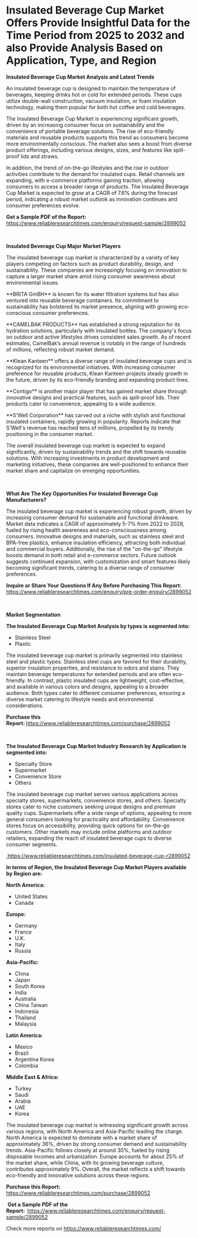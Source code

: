 <p><h1>Insulated Beverage Cup Market Offers Provide Insightful Data for the Time Period from 2025 to 2032 and also Provide Analysis Based on Application, Type, and Region</h1></p><p><strong>Insulated Beverage Cup Market Analysis and Latest Trends</strong></p>
<p><p>An insulated beverage cup is designed to maintain the temperature of beverages, keeping drinks hot or cold for extended periods. These cups utilize double-wall construction, vacuum insulation, or foam insulation technology, making them popular for both hot coffee and cold beverages.</p><p>The Insulated Beverage Cup Market is experiencing significant growth, driven by an increasing consumer focus on sustainability and the convenience of portable beverage solutions. The rise of eco-friendly materials and reusable products supports this trend as consumers become more environmentally conscious. The market also sees a boost from diverse product offerings, including various designs, sizes, and features like spill-proof lids and straws.</p><p>In addition, the trend of on-the-go lifestyles and the rise in outdoor activities contribute to the demand for insulated cups. Retail channels are expanding, with e-commerce platforms gaining traction, allowing consumers to access a broader range of products. The Insulated Beverage Cup Market is expected to grow at a CAGR of 7.6% during the forecast period, indicating a robust market outlook as innovation continues and consumer preferences evolve.</p></p>
<p><strong>Get a Sample PDF of the Report:&nbsp;</strong> <a href="https://www.reliableresearchtimes.com/enquiry/request-sample/2899052?utm_campaign=3219&utm_medium=2&utm_source=Github&utm_content=ia&utm_term=15032025&utm_id=insulated-beverage-cup">https://www.reliableresearchtimes.com/enquiry/request-sample/2899052</a></p>
<p>&nbsp;</p>
<p><strong>Insulated Beverage Cup Major Market Players</strong></p>
<p><p>The insulated beverage cup market is characterized by a variety of key players competing on factors such as product durability, design, and sustainability. These companies are increasingly focusing on innovation to capture a larger market share amid rising consumer awareness about environmental issues.</p><p>**BRITA GmBH** is known for its water filtration systems but has also ventured into reusable beverage containers. Its commitment to sustainability has bolstered its market presence, aligning with growing eco-conscious consumer preferences.</p><p>**CAMELBAK PRODUCTS** has established a strong reputation for its hydration solutions, particularly with insulated bottles. The company's focus on outdoor and active lifestyles drives consistent sales growth. As of recent estimates, CamelBak’s annual revenue is notably in the range of hundreds of millions, reflecting robust market demand.</p><p>**Klean Kanteen** offers a diverse range of insulated beverage cups and is recognized for its environmental initiatives. With increasing consumer preference for reusable products, Klean Kanteen projects steady growth in the future, driven by its eco-friendly branding and expanding product lines.</p><p>**Contigo** is another major player that has gained market share through innovative designs and practical features, such as spill-proof lids. Their products cater to convenience, appealing to a wide audience. </p><p>**S’Well Corporation** has carved out a niche with stylish and functional insulated containers, rapidly growing in popularity. Reports indicate that S’Well's revenue has reached tens of millions, propelled by its trendy positioning in the consumer market.</p><p>The overall insulated beverage cup market is expected to expand significantly, driven by sustainability trends and the shift towards reusable solutions. With increasing investments in product development and marketing initiatives, these companies are well-positioned to enhance their market share and capitalize on emerging opportunities.</p></p>
<p>&nbsp;</p>
<p><strong>What Are The Key Opportunities For Insulated Beverage Cup Manufacturers?</strong></p>
<p><p>The insulated beverage cup market is experiencing robust growth, driven by increasing consumer demand for sustainable and functional drinkware. Market data indicates a CAGR of approximately 5-7% from 2022 to 2028, fueled by rising health awareness and eco-consciousness among consumers. Innovative designs and materials, such as stainless steel and BPA-free plastics, enhance insulation efficiency, attracting both individual and commercial buyers. Additionally, the rise of the "on-the-go" lifestyle boosts demand in both retail and e-commerce sectors. Future outlook suggests continued expansion, with customization and smart features likely becoming significant trends, catering to a diverse range of consumer preferences.</p></p>
<p><strong>Inquire or Share Your Questions If Any Before Purchasing This Report:</strong> <a href="https://www.reliableresearchtimes.com/enquiry/pre-order-enquiry/2899052?utm_campaign=3219&utm_medium=2&utm_source=Github&utm_content=ia&utm_term=15032025&utm_id=insulated-beverage-cup">https://www.reliableresearchtimes.com/enquiry/pre-order-enquiry/2899052</a></p>
<p>&nbsp;</p>
<p><strong>Market Segmentation</strong></p>
<p><strong>The Insulated Beverage Cup Market Analysis by types is segmented into:</strong></p>
<p><ul><li>Stainless Steel</li><li>Plastic</li></ul></p>
<p><p>The insulated beverage cup market is primarily segmented into stainless steel and plastic types. Stainless steel cups are favored for their durability, superior insulation properties, and resistance to odors and stains. They maintain beverage temperatures for extended periods and are often eco-friendly. In contrast, plastic insulated cups are lightweight, cost-effective, and available in various colors and designs, appealing to a broader audience. Both types cater to different consumer preferences, ensuring a diverse market catering to lifestyle needs and environmental considerations.</p></p>
<p><strong>Purchase this Report:&nbsp;</strong><a href="https://www.reliableresearchtimes.com/purchase/2899052?utm_campaign=3219&utm_medium=2&utm_source=Github&utm_content=ia&utm_term=15032025&utm_id=insulated-beverage-cup">https://www.reliableresearchtimes.com/purchase/2899052</a></p>
<p>&nbsp;</p>
<p><strong>The Insulated Beverage Cup Market Industry Research by Application is segmented into:</strong></p>
<p><ul><li>Specialty Store</li><li>Supermarket</li><li>Convenience Store</li><li>Others</li></ul></p>
<p><p>The insulated beverage cup market serves various applications across specialty stores, supermarkets, convenience stores, and others. Specialty stores cater to niche customers seeking unique designs and premium quality cups. Supermarkets offer a wide range of options, appealing to more general consumers looking for practicality and affordability. Convenience stores focus on accessibility, providing quick options for on-the-go customers. Other markets may include online platforms and outdoor retailers, expanding the reach of insulated beverage cups to diverse consumer segments.</p></p>
<p><a href="https://www.reliableresearchtimes.com/insulated-beverage-cup-r2899052?utm_campaign=3219&utm_medium=2&utm_source=Github&utm_content=ia&utm_term=15032025&utm_id=insulated-beverage-cup">&nbsp;https://www.reliableresearchtimes.com/insulated-beverage-cup-r2899052</a></p>
<p><strong>In terms of Region, the Insulated Beverage Cup Market Players available by Region are:</strong></p>
<p>
    <p> <strong> North America: </strong>
        <ul>
            <li>United States</li>
            <li>Canada</li>
        </ul>
        </p> 
    <p> <strong> Europe: </strong>
        <ul>
            <li>Germany</li>
            <li>France</li>
            <li>U.K.</li>
            <li>Italy</li>
            <li>Russia</li>
        </ul>
        </p> 
    <p> <strong> Asia-Pacific: </strong>
        <ul>
            <li>China</li>
            <li>Japan</li>
            <li>South Korea</li>
            <li>India</li>
            <li>Australia</li>
            <li>China Taiwan</li>
            <li>Indonesia</li>
            <li>Thailand</li>
            <li>Malaysia</li>
        </ul>
        </p> 
    <p> <strong> Latin America: </strong>
        <ul>
            <li>Mexico</li>
            <li>Brazil</li>
            <li>Argentina Korea</li>
            <li>Colombia</li>
        </ul>
        </p> 
    <p> <strong> Middle East & Africa: </strong>
        <ul>
            <li>Turkey</li>
            <li>Saudi</li>
            <li>Arabia</li>
            <li>UAE</li>
            <li>Korea</li>
        </ul>
    </p>
    </p>
<p><p>The insulated beverage cup market is witnessing significant growth across various regions, with North America and Asia-Pacific leading the charge. North America is expected to dominate with a market share of approximately 36%, driven by strong consumer demand and sustainability trends. Asia-Pacific follows closely at around 30%, fueled by rising disposable incomes and urbanization. Europe accounts for about 25% of the market share, while China, with its growing beverage culture, contributes approximately 9%. Overall, the market reflects a shift towards eco-friendly and innovative solutions across these regions.</p></p>
<p><strong>Purchase this Report: </strong><a href="https://www.reliableresearchtimes.com/purchase/2899052?utm_campaign=3219&utm_medium=2&utm_source=Github&utm_content=ia&utm_term=15032025&utm_id=insulated-beverage-cup">https://www.reliableresearchtimes.com/purchase/2899052</a></p>
<p>&nbsp;<strong>Get a Sample PDF of the Report:&nbsp;&nbsp;</strong><a href="https://www.reliableresearchtimes.com/enquiry/request-sample/2899052?utm_campaign=3219&utm_medium=2&utm_source=Github&utm_content=ia&utm_term=15032025&utm_id=insulated-beverage-cup">https://www.reliableresearchtimes.com/enquiry/request-sample/2899052</a></p>
<p><strong></strong></p>
<p>Check more reports on <a href="https://www.reliableresearchtimes.com/?utm_campaign=3219&utm_medium=2&utm_source=Github&utm_content=ia&utm_term=15032025&utm_id=insulated-beverage-cup">https://www.reliableresearchtimes.com/</a></p>